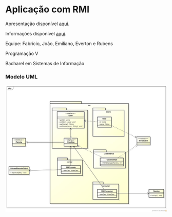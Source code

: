 Aplicação com RMI
==============

Apresentação disponível <a href="https://speakerdeck.com/fabricioronchi/rmi-remote-method-invocation" target="_blank">aqui</a>.

Informações disponível <a href="https://github.com/FabricioRonchi/RMI" target="_blank">aqui</a>.

Equipe: Fabrício, João, Emiliano, Everton e Rubens

Programação V

Bacharel em Sistemas de Informação

<h3>Modelo UML</h3>
<img src="uml.png">
